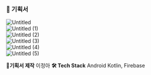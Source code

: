 ### 💙 기획서
![Untitled](https://user-images.githubusercontent.com/90624848/154527659-617a220c-2f7d-493e-b653-12323c837609.png)  
![Untitled (1)](https://user-images.githubusercontent.com/90624848/154527667-99061129-061e-4740-a7d7-c6d00f490141.png)  
![Untitled (2)](https://user-images.githubusercontent.com/90624848/154527717-44103248-d38d-4d17-81ad-d2d542a0a9a9.png)  
![Untitled (3)](https://user-images.githubusercontent.com/90624848/154527684-80eb618c-a124-4281-9b94-fd1d4241da45.png)  
![Untitled (4)](https://user-images.githubusercontent.com/90624848/154527774-79d89a60-37af-42bb-bd73-71c605a4fc41.png)  
![Untitled (5)](https://user-images.githubusercontent.com/90624848/154527783-ea529be8-1021-448b-af66-7737b1a937c9.png)  

**📌기획서 제작** 이정아
**🛠 Tech Stack** Android Kotlin, Firebase